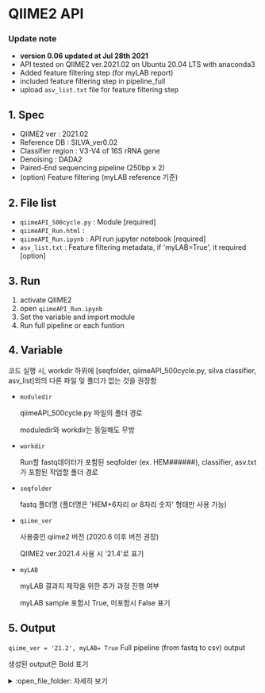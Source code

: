 # QIIME2 API

### Update note

- **version 0.06 updated at Jul 28th 2021**
- API tested on QIIME2 ver.2021.02 on Ubuntu 20.04 LTS with anaconda3
- Added feature filtering step (for myLAB report)
- included feature filtering step in pipeline_full
- upload `asv_list.txt` file for feature filtering step

## 1. Spec

- QIIME2 ver : 2021.02
- Reference DB : SILVA_ver0.02
- Classifier region : V3-V4 of 16S rRNA gene
- Denoising : DADA2
- Paired-End sequencing pipeline (250bp x 2)
- (option) Feature filtering (myLAB reference 기준)

## 2. File list

- `qiimeAPI_500cycle.py` : Module [required]
- `qiimeAPI_Run.html` :
- `qiimeAPI_Run.ipynb` : API run jupyter notebook [required]
- `asv_list.txt` : Feature filtering metadata, if 'myLAB=True', it required [option]

## 3. Run

1. activate QIIME2
2. open `qiimeAPI_Run.ipynb`
3. Set the variable and import module
4. Run full pipeline or each funtion

## 4. Variable

코드 실행 시, workdir 하위에 [seqfolder, qiimeAPI_500cycle.py, silva classifier, asv_list]외의 다른 파일 및 폴더가 없는 것을 권장함

- `moduledir`

    qiimeAPI_500cycle.py 파일의 폴더 경로

    moduledir와 workdir는 동일해도 무방

- `workdir`

    Run할 fastq데이터가 포함된 seqfolder (ex. HEM######), classifier, asv.txt 가 포함된 
    작업할 폴더 경로

- `seqfolder`

    fastq 폴더명 (폴더명은 'HEM+6자리 or 8자리 숫자' 형태만 사용 가능)

- `qiime_ver`

    사용중인 qiime2 버전 (2020.6 이후 버전 권장)

    QIIME2 ver.2021.4 사용 시 '21.4'로 표기

- `myLAB`

    myLAB 결과지 제작을 위한 추가 과정 진행 여부

    myLAB sample 포함시 True, 미포함시 False 표기

## 5. Output

 `qiime_ver = '21.2', myLAB= True` Full pipeline (from fastq to csv) output

생성된 output은 Bold 표기

<details>
<summary>:open_file_folder: 자세히 보기</summary>
<p class='callout'>

:open_file_folder: workdir\
    - silva138v0.02_classifier21.2.qza\
    - asv_list.txt\
    :open_file_folder: seqfolder (ex.HEM######)\
        sample1_R1_001.fastq.qz\
        sample1_R2_001.fastq.qz\
        ......\
        **metadata.txt\
        manifest.txt\
        rep-seqs.qza\
        table.qza\
        .......** \
    :open_file_folder: **csvfiles (final output file : 11)**\
        **level1~7.csv\
        shannon.csv\
        sequences.csv\
        feature-table.csv\
        taxonomy-silva138_v0.02.csv**\
    :open_file_folder: **myLAB**
        **filtered-rep-seqs.qza\
        filtered-table.qza\
        taxa-bar-plot-silva138_v0.02.qza\
        ........**\
        :open_file_folder: **csvfiles\
        level-1~7.csv (feature filtered)\
        shannon.csv (copied)\
        taxonomy-silva138_v0.02.csv (feature filtered)**
</p>
</details>
